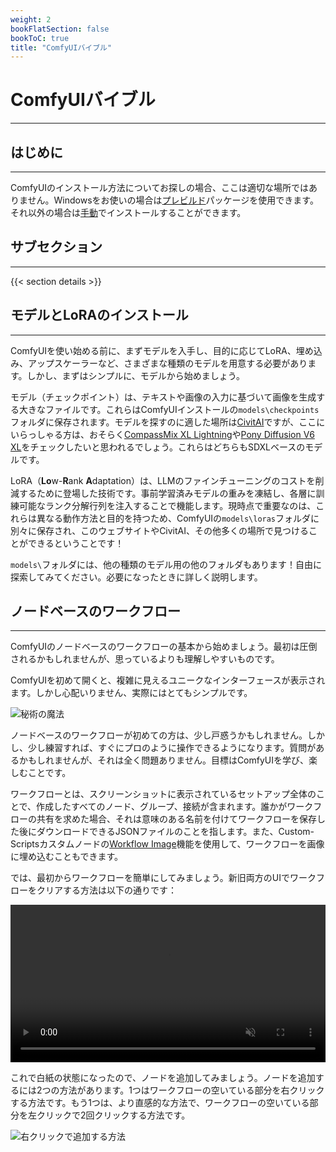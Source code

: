 ```yaml
---
weight: 2
bookFlatSection: false
bookToC: true
title: "ComfyUIバイブル"
---
```


<!--markdownlint-disable MD025 MD033 MD038 -->

# ComfyUIバイブル

---

## はじめに

---

ComfyUIのインストール方法についてお探しの場合、ここは適切な場所ではありません。Windowsをお使いの場合は[プレビルド](https://docs.comfy.org/get_started/pre_package)パッケージを使用できます。それ以外の場合は[手動](https://docs.comfy.org/get_started/manual_install)でインストールすることができます。

## サブセクション

---

{{< section details >}}

## モデルとLoRAのインストール

---

ComfyUIを使い始める前に、まずモデルを入手し、目的に応じてLoRA、埋め込み、アップスケーラーなど、さまざまな種類のモデルを用意する必要があります。しかし、まずはシンプルに、モデルから始めましょう。

モデル（チェックポイント）は、テキストや画像の入力に基づいて画像を生成する大きなファイルです。これらはComfyUIインストールの`models\checkpoints`フォルダに保存されます。モデルを探すのに適した場所は[CivitAI](https://civitai.com/)ですが、ここにいらっしゃる方は、おそらく[CompassMix XL Lightning](https://civitai.com/models/498370/compassmix-xl-lightning)や[Pony Diffusion V6 XL](https://civitai.com/models/257749/pony-diffusion-v6-xl)をチェックしたいと思われるでしょう。これらはどちらもSDXLベースのモデルです。

LoRA（**Lo**w-**R**ank **A**daptation）は、LLMのファインチューニングのコストを削減するために登場した技術です。事前学習済みモデルの重みを凍結し、各層に訓練可能なランク分解行列を注入することで機能します。現時点で重要なのは、これらは異なる動作方法と目的を持つため、ComfyUIの`models\loras`フォルダに別々に保存され、このウェブサイトやCivitAI、その他多くの場所で見つけることができるということです！

`models\`フォルダには、他の種類のモデル用の他のフォルダもあります！自由に探索してみてください。必要になったときに詳しく説明します。

## ノードベースのワークフロー

---

ComfyUIのノードベースのワークフローの基本から始めましょう。最初は圧倒されるかもしれませんが、思っているよりも理解しやすいものです。

ComfyUIを初めて開くと、複雑に見えるユニークなインターフェースが表示されます。しかし心配いりません、実際にはとてもシンプルです。

![秘術の魔法](/images/comfyui/arcane_wizardry.png)

ノードベースのワークフローが初めての方は、少し戸惑うかもしれません。しかし、少し練習すれば、すぐにプロのように操作できるようになります。質問があるかもしれませんが、それは全く問題ありません。目標はComfyUIを学び、楽しむことです。

ワークフローとは、スクリーンショットに表示されているセットアップ全体のことで、作成したすべてのノード、グループ、接続が含まれます。誰かがワークフローの共有を求めた場合、それは意味のある名前を付けてワークフローを保存した後にダウンロードできるJSONファイルのことを指します。また、Custom-Scriptsカスタムノードの[Workflow Image](/docs/yiff_toolkit/comfyui/custom_nodes/ComfyUI-Custom-Scripts/#workflow-image)機能を使用して、ワークフローを画像に埋め込むこともできます。

では、最初からワークフローを簡単にしてみましょう。新旧両方のUIでワークフローをクリアする方法は以下の通りです：

<div style="text-align: center;">
    <video style="width: 100%;" autoplay loop muted playsinline>
        <source src="https://huggingface.co/k4d3/yiff_toolkit/resolve/main/static/comfyui/clear_workflow.mp4" type="video/mp4">
        お使いのブラウザはビデオタグをサポートしていません。
    </video>
</div>

これで白紙の状態になったので、ノードを追加してみましょう。ノードを追加するには2つの方法があります。1つはワークフローの空いている部分を右クリックする方法です。もう1つは、より直感的な方法で、ワークフローの空いている部分を左クリックで2回クリックする方法です。

![右クリックで追加する方法](https://huggingface.co/k4d3/yiff_toolkit/resolve/main/static/comfyui/right_click_add.png)
